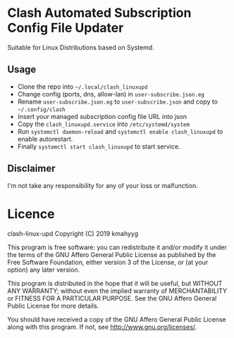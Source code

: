 # Clash Automated Subscription Config File Updater

Suitable for Linux Distributions based on Systemd.

## Usage

- Clone the repo into `~/.local/clash_linuxupd`
- Change config (ports, dns, allow-lan) in `user-subscribe.json.eg`
- Rename `user-subscribe.json.eg` to `user-subscribe.json` and copy to `~/.config/clash`
- Insert your managed subscription config file URL into json
- Copy the `clash_linuxupd.service` into `/etc/systemd/system`
- Run `systemctl daemon-reload` and `systemctl enable clash_linuxupd` to enable autorestart.
- Finally `systemctl start clash_linuxupd` to start service.

## Disclaimer

I'm not take any responsibility for any of your loss or malfunction.

# Licence

 clash-linux-upd
 Copyright (C) 2019  kmahyyg
 
 This program is free software: you can redistribute it and/or modify
 it under the terms of the GNU Affero General Public License as published by
 the Free Software Foundation, either version 3 of the License, or
 (at your option) any later version.
 
 This program is distributed in the hope that it will be useful,
 but WITHOUT ANY WARRANTY; without even the implied warranty of
 MERCHANTABILITY or FITNESS FOR A PARTICULAR PURPOSE.  See the
 GNU Affero General Public License for more details.
 
 You should have received a copy of the GNU Affero General Public License
 along with this program.  If not, see <http://www.gnu.org/licenses/>.

